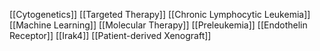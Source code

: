 [[Cytogenetics]]
[[Targeted Therapy]]
[[Chronic Lymphocytic Leukemia]]
[[Machine Learning]]
[[Molecular Therapy]]
[[Preleukemia]]
[[Endothelin Receptor]]
[[Irak4]]
[[Patient-derived Xenograft]]
